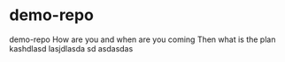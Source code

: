 # demo-repo
demo-repo
How are you and when are you coming 
Then what is the plan 
kashdlasd
lasjdlasda
sd
asdasdas
